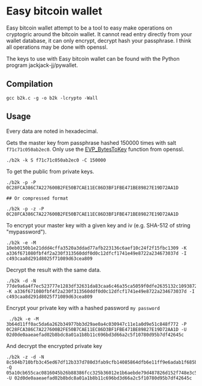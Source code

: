 # Easy bitcoin wallet

Easy bitcoin wallet attempt to be a tool to easy make operations on cryptogric
around the bitcoin wallet. It cannot read entry directly from your wallet
database, it can only encrypt, decrypt hash your passphrase. I think all
operations may be done with openssl.

The keys to use with Easy bitcoin wallet can be found with the Python program
jackjack-jj/pywallet.

## Compilation

~~~
gcc b2k.c -g -o b2k -lcrypto -Wall
~~~

## Usage

Every data are noted in hexadecimal.

Gets the master key from passphrase hashed 150000 times with salt
`f71c71c050ab2ec0`. Only use the [EVP_BytesToKey](https://www.openssl.org/docs/crypto/EVP_BytesToKey.html)
function from openssl.

~~~
./b2k -k S f71c71c050ab2ec0 -C 150000
~~~

To get the public from private keys.

~~~
./b2k -p -P 0C28FCA386C7A227600B2FE50B7CAE11EC86D3BF1FBE471BE89827E19D72AA1D

## Or compressed format

./b2k -p -z -P 0C28FCA386C7A227600B2FE50B7CAE11EC86D3BF1FBE471BE89827E19D72AA1D
~~~

To encrypt your master key with a given key and iv (e.g. SHA-512 of string
"mypassword").

~~~
./b2k -e -M 10eb0150b1e21ddd4cffa3520a3ddad77afb223136c6aef10c24f2f15fbc1309 -K a336f671080fbf4f2a230f313560ddf0d0c12dfcf1741e49e8722a234673037d -I c493caa8d291d8025f71089d63cea809
~~~

Decrypt the result with the same data.

~~~
./b2k -d -N 77de9a6a4f7ec523777e1283df32631da83caa6c46a35ca5059f0dfe2635132c1093872e8e5693a5c9c4a458f7e9037b -K a336f671080fbf4f2a230f313560ddf0d0c12dfcf1741e49e8722a234673037d -I c493caa8d291d8025f71089d63cea809
~~~

Encrypt your private key with a hashed password `my password`

~~~
 ./b2k -e -M 3b64d11ff0ac5da6a262b34977bb3d29ae0a4c030947c11e1a0d9e51c848f772 -P 0C28FCA386C7A227600B2FE50B7CAE11EC86D3BF1FBE471BE89827E19D72AA1D -U 02d0de0aaeaefad02b8bdc8a01a1b8b11c696bd3d66a2c5f10780d95b7df42645c
~~~

And decrypt the encrypted private key

~~~
./b2k -z -d -N 8c504b710bfb3c45ed67df12b337d780d3fab9cfb14085864dfb6e11ff9e6adab1f685b40ffc85bef7e79e1042ccdee5 -Q 05a10cb655cac0816045b26b88386fcc325b36012e1b6aebde79d487826d152f748e3c516dd97a0e3808eb18d70077fd -U 02d0de0aaeaefad02b8bdc8a01a1b8b11c696bd3d66a2c5f10780d95b7df42645c
~~~
